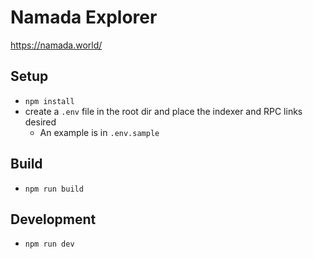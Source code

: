 # Namada Explorer

https://namada.world/

## Setup

- `npm install`
- create a `.env` file in the root dir and place the indexer and RPC links desired
  - An example is in `.env.sample`

## Build

- `npm run build`

## Development

- `npm run dev`

